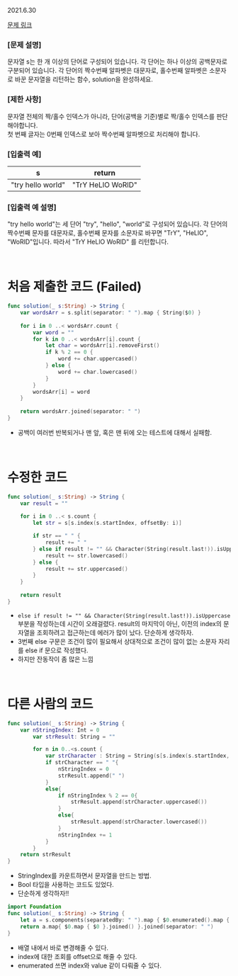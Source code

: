 2021.6.30

[문제 링크](https://programmers.co.kr/learn/courses/30/lessons/12930)

### [문제 설명]

문자열 s는 한 개 이상의 단어로 구성되어 있습니다. 각 단어는 하나 이상의 공백문자로 구분되어 있습니다. 각 단어의 짝수번째 알파벳은 대문자로, 홀수번째 알파벳은 소문자로 바꾼 문자열을 리턴하는 함수, solution을 완성하세요.

### [제한 사항]
문자열 전체의 짝/홀수 인덱스가 아니라, 단어(공백을 기준)별로 짝/홀수 인덱스를 판단해야합니다.    
첫 번째 글자는 0번째 인덱스로 보아 짝수번째 알파벳으로 처리해야 합니다.

### [입출력 예]
|s|	return|
|---|---|
|"try hello world"|	"TrY HeLlO WoRlD"|

### [입출력 예 설명]
"try hello world"는 세 단어 "try", "hello", "world"로 구성되어 있습니다. 각 단어의 짝수번째 문자를 대문자로, 홀수번째 문자를 소문자로 바꾸면 "TrY", "HeLlO", "WoRlD"입니다. 따라서 "TrY HeLlO WoRlD" 를 리턴합니다.

<br>

# 처음 제출한 코드 (Failed)
```swift
func solution(_ s:String) -> String {
    var wordsArr = s.split(separator: " ").map { String($0) }
    
    for i in 0 ..< wordsArr.count {
        var word = ""
        for k in 0 ..< wordsArr[i].count {
            let char = wordsArr[i].removeFirst()
            if k % 2 == 0 {
                word += char.uppercased()
            } else {
                word += char.lowercased()
            }
        }
        wordsArr[i] = word
    }
    
    return wordsArr.joined(separator: " ")
}
```
- 공백이 여러번 반복되거나 맨 앞, 혹은 맨 뒤에 오는 테스트에 대해서 실패함.

<br>

# 수정한 코드
```swift
func solution(_ s:String) -> String {
    var result = ""
    
    for i in 0 ..< s.count {
        let str = s[s.index(s.startIndex, offsetBy: i)]

        if str == " " {
            result += " "
        } else if result != "" && Character(String(result.last!)).isUppercase {
            result += str.lowercased()
        } else {
            result += str.uppercased()
        }
    }
    
    return result
}
```
- `else if result != "" && Character(String(result.last!)).isUppercase` 부분을 작성하는데 시간이 오래걸렸다. result의 마지막이 아닌, 이전의 index의 문자열을 조회하려고 접근하는데 에러가 많이 났다. 단순하게 생각하자.
- 3번째 else 구문은 조건이 많이 필요해서 상대적으로 조건이 많이 없는 소문자 자리를 else if 문으로 작성했다. 
- 하지만 잔동작이 좀 많은 느낌

<br>

# 다른 사람의 코드
```swift
func solution(_ s:String) -> String {
    var nStringIndex: Int = 0
        var strResult: String = ""

        for n in 0..<s.count {
            var strCharacter : String = String(s[s.index(s.startIndex, offsetBy: n)])
            if strCharacter == " "{
                nStringIndex = 0
                strResult.append(" ")
            }
            else{
                if nStringIndex % 2 == 0{
                    strResult.append(strCharacter.uppercased())
                }
                else{
                    strResult.append(strCharacter.lowercased())
                }
                nStringIndex += 1
            }
        }
    return strResult
}
```
- StringIndex를 카운트하면서 문자열을 만드는 방법.
- Bool 타입을 사용하는 코드도 있었다.
- 단순하게 생각하자!!

```swift
import Foundation
func solution(_ s:String) -> String {
    let a = s.components(separatedBy: " ").map { $0.enumerated().map { $0.offset % 2 == 0 ? $0.element.uppercased() : $0.element.lowercased() } }
    return a.map{ $0.map { $0 }.joined() }.joined(separator: " ")
}
```
- 배열 내에서 바로 변경해줄 수 있다.
- index에 대한 조회를 offset으로 해줄 수 있다.
- enumerated 쓰면 index와 value 같이 다뤄줄 수 있다.